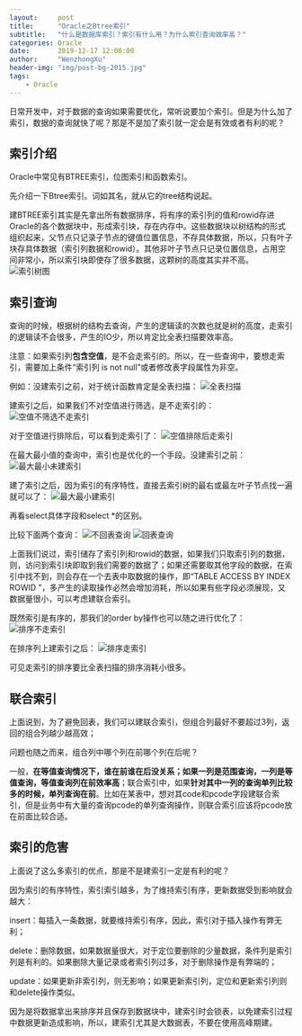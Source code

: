```yaml
---
layout:     post
title:      "Oracle之Btree索引"
subtitle:   "什么是数据库索引？索引有什么用？为什么索引查询效率高？"
categories: Oracle
date:       2019-12-17 12:00:00
author:     "WenzhongXu"
header-img: "img/post-bg-2015.jpg"
tags:
    - Oracle
---
```



日常开发中，对于数据的查询如果需要优化，常听说要加个索引。但是为什么加了索引，数据的查询就快了呢？那是不是加了索引就一定会是有效或者有利的呢？

## 索引介绍

Oracle中常见有BTREE索引，位图索引和函数索引。

先介绍一下Btree索引。词如其名，就从它的tree结构说起。

建BTREE索引其实是先拿出所有数据排序，将有序的索引列的值和rowid存进Oracle的各个数据块中，形成索引块，存在内存中。这些数据块以树结构的形式组织起来，父节点只记录子节点的键值位置信息，不存具体数据，所以，只有叶子块存具体数据（索引列数据和rowid）。其他非叶子节点只记录位置信息，占用空间非常小，所以索引块即使存了很多数据，这颗树的高度其实并不高。
![索引树图](/img/Oracle/索引结构.png)

## 索引查询

查询的时候，根据树的结构去查询，产生的逻辑读的次数也就是树的高度，走索引的逻辑读不会很多，产生的IO少，所以肯定比全表扫描要效率高。

注意：如果索引列**包含空值**，是不会走索引的。所以，在一些查询中，要想走索引，需要加上条件“索引列 is not null”或者修改表字段属性为非空。

例如：没建索引之前，对于统计函数肯定是全表扫描：
![全表扫描](/img/Oracle/计数不走索引.png)

建索引之后，如果我们不对空值进行筛选，是不走索引的：
![空值不筛选不走索引](/img/Oracle/计数没有空值控制.png)

对于空值进行排除后，可以看到走索引了：
![空值排除后走索引](/img/Oracle/计数走索引.png)

在最大最小值的查询中，索引也是优化的一个手段。没建索引之前：
![最大最小未建索引](/img/Oracle/max不走索引.png)

建了索引之后，因为索引的有序特性，直接去索引树的最右或最左叶子节点找一遍就可以了：
![最大最小建索引](/img/Oracle/max走索引.png)

再看select具体字段和select *的区别。

比较下面两个查询：
![不回表查询](/img/Oracle/不回表.png)
![回表查询](/img/Oracle/回表.png)

上面我们说过，索引储存了索引列和rowid的数据，如果我们只取索引列的数据，则，访问到索引块即取到我们需要的数据了；如果还需要取其他字段的数据，在索引中找不到，则会存在一个去表中取数据的操作，即“TABLE ACCESS BY INDEX ROWID ”，多产生的读取操作必然会增加消耗，所以如果有些字段必须展现，又数据量很小，可以考虑建联合索引。

既然索引是有序的，那我们的order by操作也可以随之进行优化了：
![排序不走索引](/img/Oracle/排序不走索引.png)

在排序列上建索引之后：
![排序走索引](/img/Oracle/排序优化.png)

可见走索引的排序要比全表扫描的排序消耗小很多。

## 联合索引

上面说到，为了避免回表，我们可以建联合索引，但组合列最好不要超过3列，返回的组合列越少越高效；

问题也随之而来，组合列中哪个列在前哪个列在后呢？

一般，**在等值查询情况下，谁在前谁在后没关系；如果一列是范围查询，一列是等值查询，等值查询列在前效率高**；联合索引中，如果**针对其中一列的查询单列比较多的时候，单列查询在前**。比如在某表中，想对其code和pcode字段建联合索引，但是业务中有大量的查询pcode的单列查询操作，则联合索引应该将pcode放在前面比较合适。

## 索引的危害

上面说了这么多索引的优点，那是不是建索引一定是有利的呢？

因为索引的有序特性，索引索引越多，为了维持索引有序，更新数据受到影响就会越大：

insert：每插入一条数据，就要维持索引有序，因此，索引对于插入操作有弊无利；

delete：删除数据，如果数据量很大，对于定位要删除的少量数据，条件列是索引列是有利的。如果删除大量记录或者索引列过多，对于删除操作是有弊端的；

update：如果更新非索引列，则无影响；如果更新索引列，定位和更新索引列则和delete操作类似。

因为是将数据拿出来排序并且保存到数据块中，建索引时会锁表，以免建索引过程中数据更新造成影响，所以，建索引尤其是大数据表，不要在使用高峰期建。